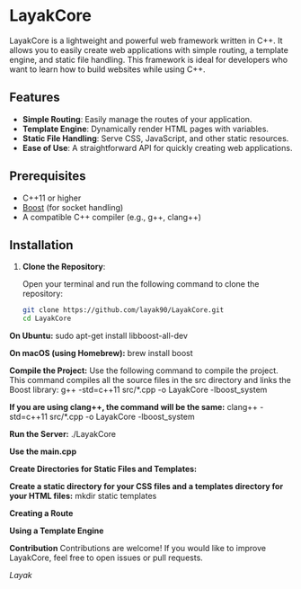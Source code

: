 # LayakCore

LayakCore is a lightweight and powerful web framework written in C++. It allows you to easily create web applications with simple routing, a template engine, and static file handling. This framework is ideal for developers who want to learn how to build websites while using C++.

## Features

- **Simple Routing**: Easily manage the routes of your application.
- **Template Engine**: Dynamically render HTML pages with variables.
- **Static File Handling**: Serve CSS, JavaScript, and other static resources.
- **Ease of Use**: A straightforward API for quickly creating web applications.

## Prerequisites

- C++11 or higher
- [Boost](https://www.boost.org/) (for socket handling)
- A compatible C++ compiler (e.g., g++, clang++)

## Installation

1. **Clone the Repository**:

   Open your terminal and run the following command to clone the repository:

   ```bash
   git clone https://github.com/layak90/LayakCore.git
   cd LayakCore


**On Ubuntu:**
sudo apt-get install libboost-all-dev

**On macOS (using Homebrew):**
brew install boost

**Compile the Project:**
Use the following command to compile the project. This command compiles all the source files in the src directory and links the Boost library:
g++ -std=c++11 src/*.cpp -o LayakCore -lboost_system

**If you are using clang++, the command will be the same:**
clang++ -std=c++11 src/*.cpp -o LayakCore -lboost_system

**Run the Server:**
./LayakCore

**Use the main.cpp**

**Create Directories for Static Files and Templates:**

**Create a static directory for your CSS files and a templates directory for your HTML files:**
mkdir static templates

**Creating a Route**

**Using a Template Engine**

**Contribution**
Contributions are welcome! If you would like to improve LayakCore, feel free to open issues or pull requests.

*Layak*
